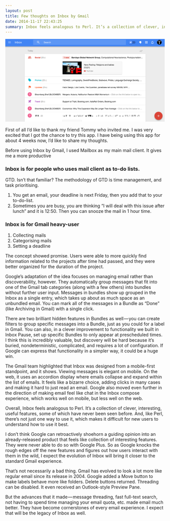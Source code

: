 ```yaml
---
layout: post
title: Few thoughts on Inbox by Gmail
date: 2014-11-17 22:43:25
summary: Inbox feels analogous to Perl. It’s a collection of clever, interesting, useful features, some of which have never been seen before. And, like Perl, there’s not just one way to use it, which makes it difficult for new users to understand how to use it best.
---
```

![inbox](/images/inbox/inbox-1.png)

First of all I’d like to thank my friend Tommy who invited me. I was very excited that I got the chance to try this app. I have being using this app for about 4 weeks now, I’d like to share my thoughts.

Before using Inbox by Gmail, I used Mailbox as my main mail client. It gives me a more productive 
### Inbox is for people who uses mail client as to-do lists.
GTD. Isn’t that familiar? The methodology of GTD is time management, and task prioritising. 
1. You get an email, your deadline is next Friday, then you add that to your to-do-list. 
2. Sometimes you  are busy, you are thinking “I will deal with this issue after lunch” and it is 12:50. Then you can snooze the mail in 1 hour time.
### Inbox is for Gmail heavy-user
1. Collecting mails
2. Categorising mails
3. Setting a deadline

The concept showed promise. Users were able to more quickly find information related to the projects after time had passed, and they were better organized for the duration of the project. 

Google’s adaptation of the idea focuses on managing email rather than discoverability, however. They automatically group messages that fit into one of the Gmail tab categories (along with a few others) into bundles without further user input. Messages in bundles show up grouped in the Inbox as a single entry, which takes up about as much space as an unbundled email. You can mark all of the messages in a Bundle as “Done” (like Archiving in Gmail) with a single click.

There are two brilliant hidden features in Bundles as well — you can create filters to group specific messages into a Bundle, just as you could for a label in Gmail. You can also, in a clever improvement to functionality we built in Inbox Pause, set up specific Bundles to only appear at prescheduled times. I think this is incredibly valuable, but discovery will be hard because it’s buried, nondeterministic, complicated, and requires a lot of configuration. If Google can express that functionality in a simpler way, it could be a huge win.

The Gmail team highlighted that Inbox was designed from a mobile-first standpoint, and it shows. Viewing messages is elegant on mobile. On the web, it uses an accordion display where emails collapse and expand within the list of emails. It feels like a bizarre choice, adding clicks in many cases and making it hard to just read an email. Google also moved even further in the direction of making email feel like chat in the Inbox compose experience, which works well on mobile, but less well on the web.

Overall, Inbox feels analogous to Perl. It’s a collection of clever, interesting, useful features, some of which have never been seen before. And, like Perl, there’s not just one way to use it, which makes it difficult for new users to understand how to use it best.
 
I don’t think Google can retroactively shoehorn a guiding opinion into an already-released product that feels like collection of interesting features. They were never able to do so with Google Plus. So as Google knocks the rough edges off the new features and figures out how users interact with them in the wild, I expect the evolution of Inbox will bring it closer to the standard Gmail experience.

That’s not necessarily a bad thing. Gmail has evolved to look a lot more like regular email since its release in 2004. Google added a Move button to make labels behave more like folders. Delete buttons returned. Threading can be disabled. It even received an Outlook-style Preview Pane.

But the advances that it made — message threading, fast full-text search, not having to spend time managing your email quota, etc. made email much better. They have become cornerstones of every email experience. I expect that will be the legacy of Inbox as well.